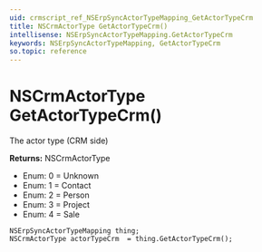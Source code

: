 ```yaml
---
uid: crmscript_ref_NSErpSyncActorTypeMapping_GetActorTypeCrm
title: NSCrmActorType GetActorTypeCrm()
intellisense: NSErpSyncActorTypeMapping.GetActorTypeCrm
keywords: NSErpSyncActorTypeMapping, GetActorTypeCrm
so.topic: reference
---
```


# NSCrmActorType GetActorTypeCrm()

The actor type (CRM side)

**Returns:** NSCrmActorType

* Enum: 0 = Unknown
* Enum: 1 = Contact
* Enum: 2 = Person
* Enum: 3 = Project
* Enum: 4 = Sale

```crmscript
NSErpSyncActorTypeMapping thing;
NSCrmActorType actorTypeCrm  = thing.GetActorTypeCrm();
```


